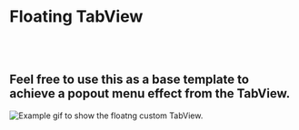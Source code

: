 #  Floating TabView
<br><br>
## Feel free to use this as a base template to achieve a popout menu effect from the TabView.
![Example gif to show the floatng custom TabView.](Gifs/floatingTabViewGif.gif)
<br><br>


